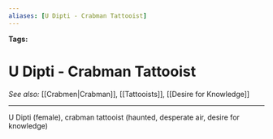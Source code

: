```yaml
---
aliases: [U Dipti - Crabman Tattooist]
---
```


**Tags:** 
# U Dipti - Crabman Tattooist
*See also:* [[Crabmen|Crabman]], [[Tattooists]], [[Desire for Knowledge]]
___

U Dipti (female), crabman tattooist (haunted, desperate air, desire for knowledge)